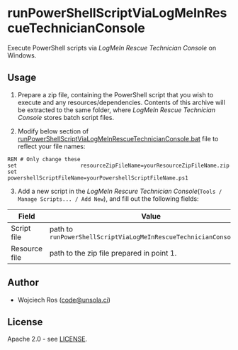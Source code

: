 # runPowerShellScriptViaLogMeInRescueTechnicianConsole
Execute PowerShell scripts via _LogMeIn Rescue Technician Console_ on Windows.


## Usage
1. Prepare a zip file, containing the PowerShell script that you wish to execute and any resources/dependencies.
Contents of this archive will be extracted to the same folder, where _LogMeIn Rescue Technician Console_ stores batch script files.

2. Modify below section of [runPowerShellScriptViaLogMeInRescueTechnicianConsole.bat](runPowerShellScriptViaLogMeInRescueTechnicianConsole.bat)
file to reflect your file names:
```winbatch
REM # Only change these
set                    resourceZipFileName=yourResourceZipFileName.zip
set               powershellScriptFileName=yourPowershellScriptFileName.ps1
```

3. Add a new script in the _LogMeIn Rescure Technician Console_(`Tools / Manage Scripts... / Add New`),
and fill out the following fields:

Field         | Value
------------- | ------------------------------------------------------------------
Script file   | path to `runPowerShellScriptViaLogMeInRescueTechnicianConsole.bat`
Resource file | path to the zip file prepared in point 1.


## Author
- Wojciech Ros (code@unsola.ci)

## License
Apache 2.0 - see [LICENSE](LICENSE).
